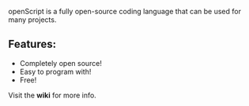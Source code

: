 openScript is a fully open-source coding language that can be used for many projects.

## Features:
- Completely open source!
- Easy to program with!
- Free!

Visit the **wiki** for more info.
